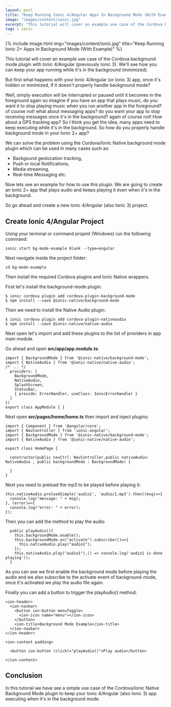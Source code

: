 ```yaml
---
layout: post
title: "Keep Running Ionic 4/Angular Apps In Background Mode (With Example)"
image: "images/content/ionic.jpg"
excerpt: "This tutorial will cover an example use case of the Cordova background mode plugin with Ionic 4/Angular (also Ionic 3). We'll see how you can keep your app running while it's in the background (minimized)."
tags : ionic 
---
```


{% include image.html 
    img="images/content/ionic.jpg" 
    title="Keep Running Ionic 2+ Apps In Background Mode (With Example)" 
%}


This tutorial will cover an example use case of the Cordova background mode plugin with Ionic 4/Angular (previously Ionic 3). We'll see how you can keep your app running while it's in the background (minimized).

But first what happens with your Ionic 4/Angular (or Ionic 3) app, once it's hidden or minimized, if it doesn't properly handle background mode? 

Well, simply execution will be interrupted or paused until it becomes in the foreground again so imagine if you have an app that plays music, do you want it to stop playing music when you run another app in the foreground? of course not! what about messaging apps? do you want your app to stop receiving messages once it's in the background? again of course not! How about a GPS tracking app? So I think you get the idea, many apps need to keep executing while it's in the background. So how do you properly handle background mode in your Ionic 2+ app?

We can solve the problem using the Cordova/Ionic Native background mode plugin which can be used in many cases such as:

* Backgound geolocation tracking, 
* Push or local Notifications,
* Media streaming,
* Real-time Messaging etc. 

Now lets see an example for how to use this plugin. We are going to create an Ionic 2+ app that plays audio and keeps playing it even when it's in the background.

So go ahead and create a new Ionic 4/Angular (also Ionic 3) project.

## Create Ionic 4/Angular Project

Using your terminal or command propmt (Windows) run the following command:

    ionic start bg-mode-example blank --type=angular

Next navigate inside the project folder: 

    cd bg-mode-example

Then install the required Cordova plugins and Ionic Native wrappers. 

First let's install the background-mode plugin: 

    $ ionic cordova plugin add cordova-plugin-background-mode
    $ npm install --save @ionic-native/background-mode

Then we need to install the Native Audio plugin: 

    $ ionic cordova plugin add cordova-plugin-nativeaudio
    $ npm install --save @ionic-native/native-audio

Next open let's import and add these plugins to the list of providers in app main module.

Go ahead and open **src/app/app.module.ts**:

    import { BackgroundMode } from '@ionic-native/background-mode';
    import { NativeAudio } from '@ionic-native/native-audio';
    /* ... */
      providers: [
        BackgroundMode,
        NativeAudio,
        SplashScreen,
        StatusBar,
        { provide: ErrorHandler, useClass: IonicErrorHandler }
      ]
    })
    export class AppModule { }

Next open **src/pages/home/home.ts** then import and inject plugins:

    import { Component } from '@angular/core';
    import { NavController } from 'ionic-angular';
    import { BackgroundMode } from '@ionic-native/background-mode';
    import { NativeAudio } from '@ionic-native/native-audio';

    export class HomePage {
    
      constructor(public navCtrl: NavController,public nativeAudio: NativeAudio , public backgroundMode : BackgroundMode) {
      
      }
    }  

Next you need to preload the mp3 to be played before playing it:

    this.nativeAudio.preloadSimple('audio1', 'audio/1.mp3').then((msg)=>{
      console.log("message: " + msg);
    }, (error)=>{
      console.log("error: " + error);
    });

Then you can add the method to play the audio 

      public playAudio(){
        this.backgroundMode.enable();
        this.backgroundMode.on("activate").subscribe(()=>{
          this.nativeAudio.play("audio1");  
        });
        this.nativeAudio.play("audio1"),() => console.log('audio1 is done playing'));
      }
      
As you can see we first enable the background mode before playing the audio and we also subscribe to the activate event of background-mode, once it's activated we play the audio file again.

Finally you can add a button to trigger the playAudio() method:

    <ion-header>
      <ion-navbar>
        <button ion-button menuToggle>
          <ion-icon name="menu"></ion-icon>
        </button>
        <ion-title>Background Mode Example</ion-title>
      </ion-navbar>
    </ion-header>
    
    <ion-content padding>
      
      <button ion-button (click)="playAudio()">Play audio</button>
       
    </ion-content>
    
## Conclusion 

In this tutorial we have see a simple use case of the Cordova/Ionic Native Background Mode plugin to keep your Ionic 4/Angular (also Ionic 3) app  executing when it's in the background mode.

